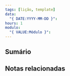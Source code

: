 ```yaml
---
tags: [lição, template]
data:
  "{ DATE:YYYY-MM-DD }": 
hours: 1
modulo:
  "{ VALUE:Módulo }":
---
```


## Sumário

## Notas relacionadas